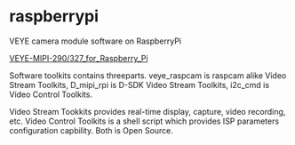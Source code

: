 # raspberrypi
VEYE camera module software on RaspberryPi

[VEYE-MIPI-290/327_for_Raspberry_Pi](http://wiki.veye.cc/index.php/VEYE-MIPI-290/327_for_Raspberry_Pi)


Software toolkits contains threeparts. veye_raspcam is raspcam alike Video Stream Toolkits, D_mipi_rpi is D-SDK Video Stream Toolkits, i2c_cmd is Video Control Toolkits.

Video Stream Tookkits provides real-time display, capture, video recording, etc.
Video Control Toolkits is a shell script which provides ISP parameters configuration capbility.
Both is Open Source.






